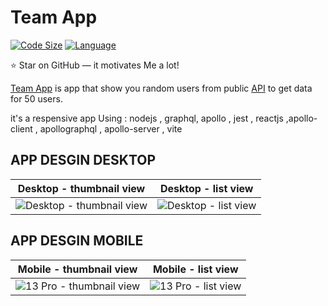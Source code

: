 # Team App

[![Code Size](https://img.shields.io/github/languages/code-size/aymenouer/team-app-client)](https://img.shields.io/github/languages/top/aymenouer/team-app-client)
[![Language](https://img.shields.io/github/languages/top/aymenouer/team-app-client)](https://img.shields.io/github/languages/top/aymenouer/team-app-client)

:star: Star on GitHub — it motivates Me a lot!

[Team App](https://thunderous-sundae-a37e28.netlify.app/) is app that show you random users from  public [API](https://randomuser.me/api/?results=50) to get data for 50 users. 

it's a respensive app Using : nodejs , graphql, apollo , jest , reactjs ,apollo-client , apollographql , apollo-server , vite

<!-- App DESGIN DESKTOP -->
## APP DESGIN DESKTOP
|Desktop - thumbnail view| Desktop - list view |
| --- | --- |
|![Desktop - thumbnail view](https://user-images.githubusercontent.com/49178153/160249455-0f4e1e5a-768e-4236-ac96-490b65a4f547.png )| ![Desktop - list view ](https://user-images.githubusercontent.com/49178153/160249451-5ee067c0-a462-4e7e-9a33-4777f1fc5760.png  )||

<!-- App DESGIN MOBILE -->
## APP DESGIN MOBILE
|Mobile - thumbnail view| Mobile - list view |
| --- | --- |
|![13 Pro - thumbnail view](https://user-images.githubusercontent.com/49178153/160249457-e7492bdd-c824-452f-9ff3-d29e323c24b7.png)| ![13 Pro - list view](https://user-images.githubusercontent.com/49178153/160249460-dcfd1a52-da65-4a5a-9157-487991653561.png)||

